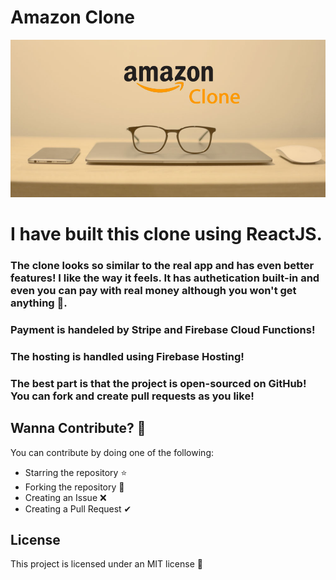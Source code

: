 # Amazon Clone

![Amazon Clone Banner][amazon_clone_banner]

# I have built this clone using ReactJS.

### The clone looks so similar to the real app and has even better features! I like the way it feels. It has authetication built-in and even you can pay with real money although you won't get anything 🤣.

### Payment is handeled by Stripe and Firebase Cloud Functions!

### The hosting is handled using Firebase Hosting!

### The best part is that the project is open-sourced on GitHub! You can fork and create pull requests as you like!

## Wanna Contribute? 🚀

You can contribute by doing one of the following:

- Starring the repository ⭐
- Forking the repository 🍴
- Creating an Issue ❌
- Creating a Pull Request ✔

## License

This project is licensed under an MIT license 🚀

[amazon_clone_banner]: assets/amazon-clone.jpg
